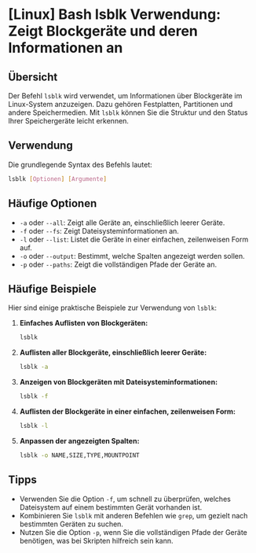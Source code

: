 # [Linux] Bash lsblk Verwendung: Zeigt Blockgeräte und deren Informationen an

## Übersicht
Der Befehl `lsblk` wird verwendet, um Informationen über Blockgeräte im Linux-System anzuzeigen. Dazu gehören Festplatten, Partitionen und andere Speichermedien. Mit `lsblk` können Sie die Struktur und den Status Ihrer Speichergeräte leicht erkennen.

## Verwendung
Die grundlegende Syntax des Befehls lautet:

```bash
lsblk [Optionen] [Argumente]
```

## Häufige Optionen
- `-a` oder `--all`: Zeigt alle Geräte an, einschließlich leerer Geräte.
- `-f` oder `--fs`: Zeigt Dateisysteminformationen an.
- `-l` oder `--list`: Listet die Geräte in einer einfachen, zeilenweisen Form auf.
- `-o` oder `--output`: Bestimmt, welche Spalten angezeigt werden sollen.
- `-p` oder `--paths`: Zeigt die vollständigen Pfade der Geräte an.

## Häufige Beispiele
Hier sind einige praktische Beispiele zur Verwendung von `lsblk`:

1. **Einfaches Auflisten von Blockgeräten:**
   ```bash
   lsblk
   ```

2. **Auflisten aller Blockgeräte, einschließlich leerer Geräte:**
   ```bash
   lsblk -a
   ```

3. **Anzeigen von Blockgeräten mit Dateisysteminformationen:**
   ```bash
   lsblk -f
   ```

4. **Auflisten der Blockgeräte in einer einfachen, zeilenweisen Form:**
   ```bash
   lsblk -l
   ```

5. **Anpassen der angezeigten Spalten:**
   ```bash
   lsblk -o NAME,SIZE,TYPE,MOUNTPOINT
   ```

## Tipps
- Verwenden Sie die Option `-f`, um schnell zu überprüfen, welches Dateisystem auf einem bestimmten Gerät vorhanden ist.
- Kombinieren Sie `lsblk` mit anderen Befehlen wie `grep`, um gezielt nach bestimmten Geräten zu suchen.
- Nutzen Sie die Option `-p`, wenn Sie die vollständigen Pfade der Geräte benötigen, was bei Skripten hilfreich sein kann.